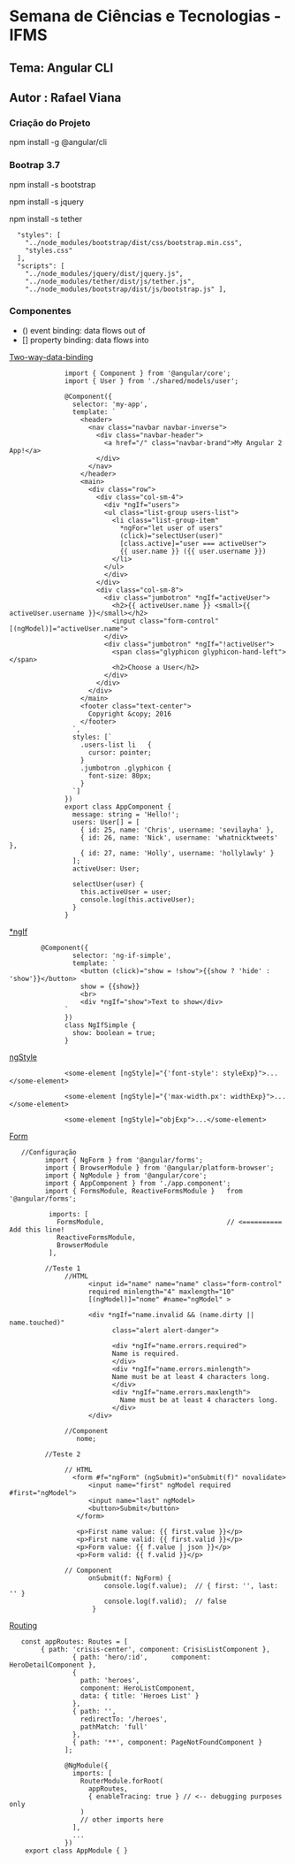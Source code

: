 # Semana de Ciências e Tecnologias - IFMS
## Tema: Angular CLI
## Autor : Rafael Viana

### Criação do Projeto
npm install  -g @angular/cli


### Bootrap 3.7

npm  install -s bootstrap

npm  install -s jquery

npm  install -s tether

      "styles": [
        "../node_modules/bootstrap/dist/css/bootstrap.min.css",
        "styles.css"
      ],
      "scripts": [
        "../node_modules/jquery/dist/jquery.js",
        "../node_modules/tether/dist/js/tether.js",
        "../node_modules/bootstrap/dist/js/bootstrap.js" ],
        
        
        
        

### Componentes
- () event binding: data flows out of
- [] property binding: data flows into

[Two-way-data-binding](https://angular.io/api)

                  import { Component } from '@angular/core';
                  import { User } from './shared/models/user';

                  @Component({
                    selector: 'my-app',
                    template: `
                      <header>
                        <nav class="navbar navbar-inverse">
                          <div class="navbar-header">
                            <a href="/" class="navbar-brand">My Angular 2 App!</a>
                          </div>
                        </nav>
                      </header>
                      <main>
                        <div class="row">
                          <div class="col-sm-4">
                            <div *ngIf="users">
                            <ul class="list-group users-list">
                              <li class="list-group-item"
                                *ngFor="let user of users"
                                (click)="selectUser(user)"
                                [class.active]="user === activeUser">
                                {{ user.name }} ({{ user.username }})
                              </li>
                            </ul>
                            </div>
                          </div>
                          <div class="col-sm-8">
                            <div class="jumbotron" *ngIf="activeUser">
                              <h2>{{ activeUser.name }} <small>{{ activeUser.username }}</small></h2>
                              <input class="form-control" [(ngModel)]="activeUser.name">
                            </div>
                            <div class="jumbotron" *ngIf="!activeUser">
                              <span class="glyphicon glyphicon-hand-left"></span>
                              <h2>Choose a User</h2>
                            </div>
                          </div>
                        </div>      
                      </main>
                      <footer class="text-center">
                        Copyright &copy; 2016
                      </footer>
                    `,
                    styles: [`
                      .users-list li   {
                        cursor: pointer;
                      }
                      .jumbotron .glyphicon {
                        font-size: 80px;
                      }
                    `]
                  })
                  export class AppComponent {
                    message: string = 'Hello!'; 
                    users: User[] = [
                      { id: 25, name: 'Chris', username: 'sevilayha' },
                      { id: 26, name: 'Nick', username: 'whatnicktweets' },
                      { id: 27, name: 'Holly', username: 'hollylawly' }
                    ];
                    activeUser: User;

                    selectUser(user) {
                      this.activeUser = user;
                      console.log(this.activeUser);
                    }
                  }
                  
[*ngIf](https://angular.io/api/common/NgIf)

            @Component({
                    selector: 'ng-if-simple',
                    template: `
                      <button (click)="show = !show">{{show ? 'hide' : 'show'}}</button>
                      show = {{show}}
                      <br>
                      <div *ngIf="show">Text to show</div>
                  `
                  })
                  class NgIfSimple {
                    show: boolean = true;
                  }
                  
 [ngStyle](https://angular.io/api/common/NgStyle)

                  <some-element [ngStyle]="{'font-style': styleExp}">...</some-element>

                  <some-element [ngStyle]="{'max-width.px': widthExp}">...</some-element>

                  <some-element [ngStyle]="objExp">...</some-element>                  
                  
         
 [Form](https://angular.io/api/common/NgStyle)
 
       //Configuração 
             import { NgForm } from '@angular/forms';
             import { BrowserModule } from '@angular/platform-browser';
             import { NgModule } from '@angular/core';
             import { AppComponent } from './app.component';
             import { FormsModule, ReactiveFormsModule }   from '@angular/forms';
             
              imports: [
                FormsModule,                               // <========== Add this line!
                ReactiveFormsModule,
                BrowserModule
              ],
              
             //Teste 1
                  //HTML
                        <input id="name" name="name" class="form-control"
                        required minlength="4" maxlength="10"
                        [(ngModel)]="nome" #name="ngModel" >

                        <div *ngIf="name.invalid && (name.dirty || name.touched)"
                              class="alert alert-danger">

                              <div *ngIf="name.errors.required">
                              Name is required.
                              </div>
                              <div *ngIf="name.errors.minlength">
                              Name must be at least 4 characters long.
                              </div>
                              <div *ngIf="name.errors.maxlength">
                                Name must be at least 4 characters long.
                              </div>
                        </div>
                  
                  //Component
                     nome;
                  
             //Teste 2
             
                  // HTML
                    <form #f="ngForm" (ngSubmit)="onSubmit(f)" novalidate>
                        <input name="first" ngModel required #first="ngModel">
                        <input name="last" ngModel>
                        <button>Submit</button>
                     </form>

                     <p>First name value: {{ first.value }}</p>
                     <p>First name valid: {{ first.valid }}</p>
                     <p>Form value: {{ f.value | json }}</p>
                     <p>Form valid: {{ f.valid }}</p>
                  
                  // Component
                        onSubmit(f: NgForm) {
                            console.log(f.value);  // { first: '', last: '' }
                            console.log(f.valid);  // false
                         }
                         
[Routing](https://angular.io/tutorial/toh-pt5)

        
        
       const appRoutes: Routes = [
            { path: 'crisis-center', component: CrisisListComponent },
                    { path: 'hero/:id',      component: HeroDetailComponent },
                    {
                      path: 'heroes',
                      component: HeroListComponent,
                      data: { title: 'Heroes List' }
                    },
                    { path: '',
                      redirectTo: '/heroes',
                      pathMatch: 'full'
                    },
                    { path: '**', component: PageNotFoundComponent }
                  ];

                  @NgModule({
                    imports: [
                      RouterModule.forRoot(
                        appRoutes,
                        { enableTracing: true } // <-- debugging purposes only
                      )
                      // other imports here
                    ],
                    ...
                  })
        export class AppModule { }
